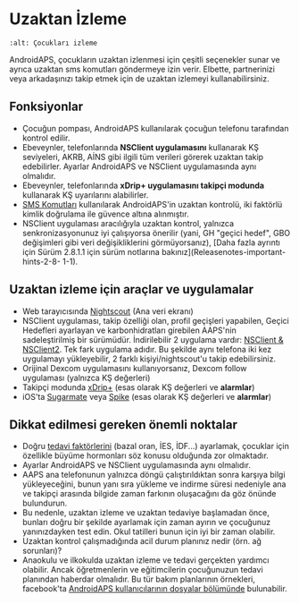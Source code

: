 # Uzaktan İzleme

```{image} ../images/KidsMonitoring.png
:alt: Çocukları izleme
```

AndroidAPS, çocukların uzaktan izlenmesi için çeşitli seçenekler sunar ve ayrıca uzaktan sms komutları göndermeye izin verir. Elbette, partnerinizi veya arkadaşınızı takip etmek için de uzaktan izlemeyi kullanabilirsiniz.

## Fonksiyonlar

- Çocuğun pompası, AndroidAPS kullanılarak çocuğun telefonu tarafından kontrol edilir.
- Ebeveynler, telefonlarında **NSClient uygulamasını** kullanarak KŞ seviyeleri, AKRB, AİNS gibi ilgili tüm verileri görerek uzaktan takip edebilirler. Ayarlar AndroidAPS ve NSClient uygulamasında aynı olmalıdır.
- Ebeveynler, telefonlarında **xDrip+ uygulamasını takipçi modunda** kullanarak KŞ uyarılarını alabilirler.
- [SMS Komutları](../Children/SMS-Commands.md) kullanılarak AndroidAPS'in uzaktan kontrolü, iki faktörlü kimlik doğrulama ile güvence altına alınmıştır.
- NSClient uygulaması aracılığıyla uzaktan kontrol, yalnızca senkronizasyonunuz iyi çalışıyorsa önerilir (yani, GH "geçici hedef", GBO değişimleri gibi veri değişikliklerini görmüyorsanız), [Daha fazla ayrıntı için Sürüm 2.8.1.1 için sürüm notlarına bakınız](Releasenotes-important-hints-2-8- 1-1).

## Uzaktan izleme için araçlar ve uygulamalar

- Web tarayıcısında [Nightscout](https://nightscout.github.io/) (Ana veri ekranı)
- NSClient uygulaması, takip özelliği olan, profil geçişleri yapabilen, Geçici Hedefleri ayarlayan ve karbonhidratları girebilen AAPS'nin sadeleştirilmiş bir sürümüdür. İndirilebilir 2 uygulama vardır: [NSClient & NSClient2](https://github.com/nightscout/AndroidAPS/releases/). Tek fark uygulama adıdır. Bu şekilde aynı telefona iki kez uygulamayı yükleyebilir, 2 farklı kişiyi/nightscout'u takip edebilirsiniz.
- Orijinal Dexcom uygulamasını kullanıyorsanız, Dexcom follow uygulaması (yalnızca KŞ değerleri)
- Takipçi modunda [xDrip+](../Configuration/xdrip.md) (esas olarak KŞ değerleri ve **alarmlar**)
- iOS'ta [Sugarmate](https://sugarmate.io/) veya [Spike](https://spike-app.com/) (esas olarak KŞ değerleri ve **alarmlar**)

## Dikkat edilmesi gereken önemli noktalar

- Doğru [tedavi faktörlerini](FAQ-how-to-begin) (bazal oran, İES, İDF...) ayarlamak, çocuklar için özellikle büyüme hormonları söz konusu olduğunda zor olmaktadır.
- Ayarlar AndroidAPS ve NSClient uygulamasında aynı olmalıdır.
- AAPS ana telefonunun yalnızca döngü çalıştırıldıktan sonra karşıya bilgi yükleyeceğini, bunun yanı sıra yükleme ve indirme süresi nedeniyle ana ve takipçi arasında bilgide zaman farkının oluşacağını da göz önünde bulundurun.
- Bu nedenle, uzaktan izleme ve uzaktan tedaviye başlamadan önce, bunları doğru bir şekilde ayarlamak için zaman ayırın ve çocuğunuz yanınızdayken test edin. Okul tatilleri bunun için iyi bir zaman olabilir.
- Uzaktan kontrol çalışmadığında acil durum planınız nedir (örn. ağ sorunları)?
- Anaokulu ve ilkokulda uzaktan izleme ve tedavi gerçekten yardımcı olabilir. Ancak öğretmenlerin ve eğitimcilerin çocuğunuzun tedavi planından haberdar olmalıdır. Bu tür bakım planlarının örnekleri, facebook'ta [AndroidAPS kullanıcılarının dosyalar bölümünde](https://www.facebook.com/groups/AndroidAPSUsers/files/) bulunabilir.
